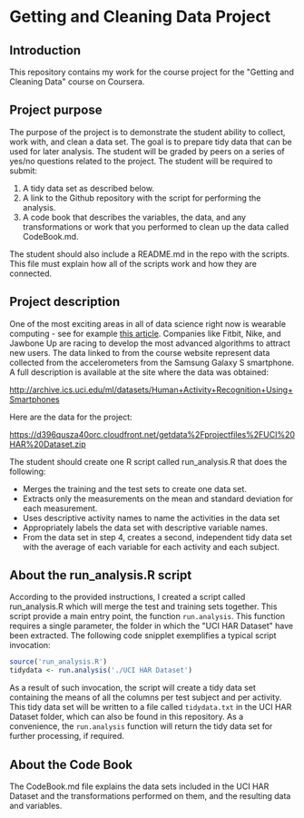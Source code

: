 # Getting and Cleaning Data Project

## Introduction

This repository contains my work for the course project for the "Getting and Cleaning Data" course on Coursera.

## Project purpose

The purpose of the project is to demonstrate the student ability to collect, work with, and clean a data set. The goal is to prepare tidy data that can be used for later analysis. The student will be graded by peers on a series of yes/no questions related to the project. The student will be required to submit: 

  1. A tidy data set as described below. 
  2. A link to the Github repository with the script for performing the analysis.
  3. A code book that describes the variables, the data, and any transformations or work that you performed to clean up the data called CodeBook.md. 

The student should also include a README.md in the repo with the scripts. This file must explain how all of the scripts work and how they are connected.

## Project description

One of the most exciting areas in all of data science right now is wearable computing - see for example [this article](http://www.insideactivitytracking.com/data-science-activity-tracking-and-the-battle-for-the-worlds-top-sports-brand/). Companies like Fitbit, Nike, and Jawbone Up are racing to develop the most advanced algorithms to attract new users. The data linked to from the course website represent data collected from the accelerometers from the Samsung Galaxy S smartphone. A full description is available at the site where the data was obtained: 

http://archive.ics.uci.edu/ml/datasets/Human+Activity+Recognition+Using+Smartphones 

Here are the data for the project: 

https://d396qusza40orc.cloudfront.net/getdata%2Fprojectfiles%2FUCI%20HAR%20Dataset.zip 

The student should create one R script called run_analysis.R that does the following: 

  * Merges the training and the test sets to create one data set.
  * Extracts only the measurements on the mean and standard deviation for each measurement. 
  * Uses descriptive activity names to name the activities in the data set
  * Appropriately labels the data set with descriptive variable names. 
  * From the data set in step 4, creates a second, independent tidy data set with the average of each variable for each activity and each subject.

## About the run_analysis.R script

According to the provided instructions, I created a script called run_analysis.R which will merge the test and training sets together. This script provide a main entry point, the function `run.analysis`. This function requires a single parameter, the folder in which the "UCI HAR Dataset" have been extracted. The following code snipplet exemplifies a typical script invocation:

```r
source('run_analysis.R')
tidydata <- run.analysis('./UCI HAR Dataset')
```

As a result of such invocation, the script will create a tidy data set containing the means of all the columns per test subject and per activity. This tidy data set will be written to a file called `tidydata.txt` in the UCI HAR Dataset folder, which can also be found in this repository. As a convenience, the `run.analysis` function will return the tidy data set for further processing, if required.

## About the Code Book

The CodeBook.md file explains the data sets included in the UCI HAR Dataset and the transformations performed on them, and the resulting data and variables.
